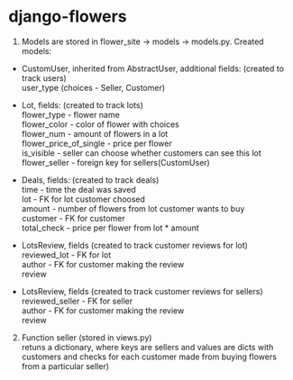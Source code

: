 # django-flowers
1. Models are stored in flower_site -> models -> models.py. 
Created models:
 - CustomUser, inherited from AbstractUser, additional fields: (created to track users)
    <br> user_type (choices - Seller, Customer)
    
 - Lot, fields: (created to track lots)
   <br> flower_type - flower name
   <br> flower_color - color of flower with choices
   <br> flower_num - amount of flowers in a lot
   <br> flower_price_of_single - price per flower
   <br> is_visible - seller can choose whether customers can see this lot
   <br> flower_seller - foreign key for sellers(CustomUser)
   
- Deals, fields: (created to track deals)
  <br> time - time the deal was saved
  <br> lot - FK for lot customer choosed
  <br> amount - number of flowers from lot customer wants to buy 
  <br> customer - FK for customer 
  <br> total_check - price per flower from lot * amount 
  
- LotsReview, fields (created to track customer reviews for lot)
  <br> reviewed_lot - FK for lot 
  <br> author - FK for customer making the review
  <br> review 
  
- LotsReview, fields (created to track customer reviews for sellers)
  <br> reviewed_seller - FK for seller
  <br> author - FK for customer making the review
  <br> review 
  
  
 2. Function seller (stored in views.py) 
    <br> retuns a dictionary, where keys are sellers and values are dicts with customers and checks for each customer made from buying flowers from a particular seller) 

  
  
  
  
  
